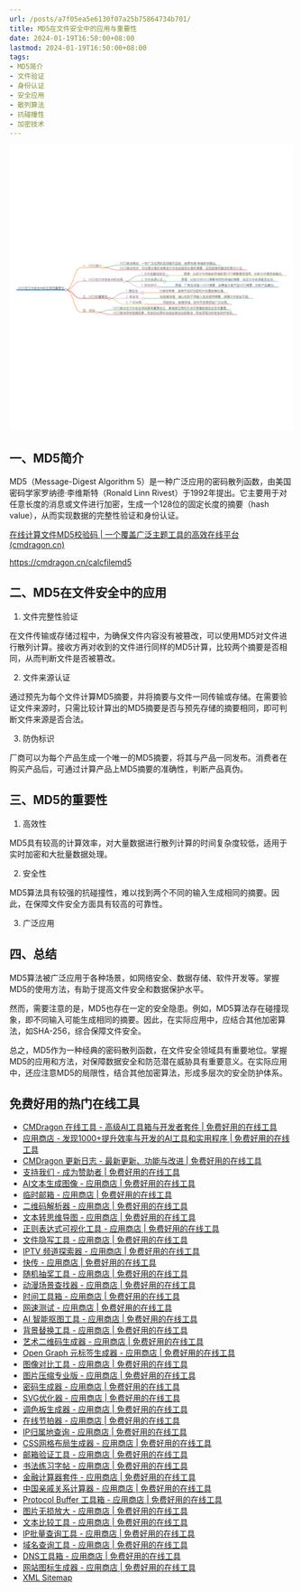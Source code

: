 ```yaml
---
url: /posts/a7f05ea5e6130f07a25b75864734b701/
title: MD5在文件安全中的应用与重要性
date: 2024-01-19T16:50:00+08:00
lastmod: 2024-01-19T16:50:00+08:00
tags:
- MD5简介
- 文件验证
- 身份认证
- 安全应用
- 散列算法
- 抗碰撞性
- 加密技术
---
```


<img src="/images/2024_02_03 16_31_34.png" title="2024_02_03 16_31_34.png" alt="2024_02_03 16_31_34.png"/>

## 一、MD5简介

MD5（Message-Digest Algorithm 5）是一种广泛应用的密码散列函数，由美国密码学家罗纳德·李维斯特（Ronald Linn Rivest）于1992年提出。它主要用于对任意长度的消息或文件进行加密，生成一个128位的固定长度的摘要（hash value），从而实现数据的完整性验证和身份认证。

[在线计算文件MD5校验码 | 一个覆盖广泛主题工具的高效在线平台(cmdragon.cn)](https://cmdragon.cn/calcfilemd5)

https://cmdragon.cn/calcfilemd5

## 二、MD5在文件安全中的应用

1. 文件完整性验证

在文件传输或存储过程中，为确保文件内容没有被篡改，可以使用MD5对文件进行散列计算。接收方再对收到的文件进行同样的MD5计算，比较两个摘要是否相同，从而判断文件是否被篡改。

2. 文件来源认证

通过预先为每个文件计算MD5摘要，并将摘要与文件一同传输或存储。在需要验证文件来源时，只需比较计算出的MD5摘要是否与预先存储的摘要相同，即可判断文件来源是否合法。

3. 防伪标识

厂商可以为每个产品生成一个唯一的MD5摘要，将其与产品一同发布。消费者在购买产品后，可通过计算产品上MD5摘要的准确性，判断产品真伪。

## 三、MD5的重要性

1. 高效性

MD5具有较高的计算效率，对大量数据进行散列计算的时间复杂度较低，适用于实时加密和大批量数据处理。

2. 安全性

MD5算法具有较强的抗碰撞性，难以找到两个不同的输入生成相同的摘要。因此，在保障文件安全方面具有较高的可靠性。

3. 广泛应用

## 四、总结

MD5算法被广泛应用于各种场景，如网络安全、数据存储、软件开发等。掌握MD5的使用方法，有助于提高文件安全和数据保护水平。

然而，需要注意的是，MD5也存在一定的安全隐患。例如，MD5算法存在碰撞现象，即不同输入可能生成相同的摘要。因此，在实际应用中，应结合其他加密算法，如SHA-256，综合保障文件安全。

总之，MD5作为一种经典的密码散列函数，在文件安全领域具有重要地位。掌握MD5的应用和方法，对保障数据安全和防范潜在威胁具有重要意义。在实际应用中，还应注意MD5的局限性，结合其他加密算法，形成多层次的安全防护体系。

## 免费好用的热门在线工具

- [CMDragon 在线工具 - 高级AI工具箱与开发者套件 | 免费好用的在线工具](https://tools.cmdragon.cn/zh)
- [应用商店 - 发现1000+提升效率与开发的AI工具和实用程序 | 免费好用的在线工具](https://tools.cmdragon.cn/zh/apps?category=trending)
- [CMDragon 更新日志 - 最新更新、功能与改进 | 免费好用的在线工具](https://tools.cmdragon.cn/zh/changelog)
- [支持我们 - 成为赞助者 | 免费好用的在线工具](https://tools.cmdragon.cn/zh/sponsor)
- [AI文本生成图像 - 应用商店 | 免费好用的在线工具](https://tools.cmdragon.cn/zh/apps/text-to-image-ai)
- [临时邮箱 - 应用商店 | 免费好用的在线工具](https://tools.cmdragon.cn/zh/apps/temp-email)
- [二维码解析器 - 应用商店 | 免费好用的在线工具](https://tools.cmdragon.cn/zh/apps/qrcode-parser)
- [文本转思维导图 - 应用商店 | 免费好用的在线工具](https://tools.cmdragon.cn/zh/apps/text-to-mindmap)
- [正则表达式可视化工具 - 应用商店 | 免费好用的在线工具](https://tools.cmdragon.cn/zh/apps/regex-visualizer)
- [文件隐写工具 - 应用商店 | 免费好用的在线工具](https://tools.cmdragon.cn/zh/apps/steganography-tool)
- [IPTV 频道探索器 - 应用商店 | 免费好用的在线工具](https://tools.cmdragon.cn/zh/apps/iptv-explorer)
- [快传 - 应用商店 | 免费好用的在线工具](https://tools.cmdragon.cn/zh/apps/snapdrop)
- [随机抽奖工具 - 应用商店 | 免费好用的在线工具](https://tools.cmdragon.cn/zh/apps/lucky-draw)
- [动漫场景查找器 - 应用商店 | 免费好用的在线工具](https://tools.cmdragon.cn/zh/apps/anime-scene-finder)
- [时间工具箱 - 应用商店 | 免费好用的在线工具](https://tools.cmdragon.cn/zh/apps/time-toolkit)
- [网速测试 - 应用商店 | 免费好用的在线工具](https://tools.cmdragon.cn/zh/apps/speed-test)
- [AI 智能抠图工具 - 应用商店 | 免费好用的在线工具](https://tools.cmdragon.cn/zh/apps/background-remover)
- [背景替换工具 - 应用商店 | 免费好用的在线工具](https://tools.cmdragon.cn/zh/apps/background-replacer)
- [艺术二维码生成器 - 应用商店 | 免费好用的在线工具](https://tools.cmdragon.cn/zh/apps/artistic-qrcode)
- [Open Graph 元标签生成器 - 应用商店 | 免费好用的在线工具](https://tools.cmdragon.cn/zh/apps/open-graph-generator)
- [图像对比工具 - 应用商店 | 免费好用的在线工具](https://tools.cmdragon.cn/zh/apps/image-comparison)
- [图片压缩专业版 - 应用商店 | 免费好用的在线工具](https://tools.cmdragon.cn/zh/apps/image-compressor)
- [密码生成器 - 应用商店 | 免费好用的在线工具](https://tools.cmdragon.cn/zh/apps/password-generator)
- [SVG优化器 - 应用商店 | 免费好用的在线工具](https://tools.cmdragon.cn/zh/apps/svg-optimizer)
- [调色板生成器 - 应用商店 | 免费好用的在线工具](https://tools.cmdragon.cn/zh/apps/color-palette)
- [在线节拍器 - 应用商店 | 免费好用的在线工具](https://tools.cmdragon.cn/zh/apps/online-metronome)
- [IP归属地查询 - 应用商店 | 免费好用的在线工具](https://tools.cmdragon.cn/zh/apps/ip-geolocation)
- [CSS网格布局生成器 - 应用商店 | 免费好用的在线工具](https://tools.cmdragon.cn/zh/apps/css-grid-layout)
- [邮箱验证工具 - 应用商店 | 免费好用的在线工具](https://tools.cmdragon.cn/zh/apps/email-validator)
- [书法练习字帖 - 应用商店 | 免费好用的在线工具](https://tools.cmdragon.cn/zh/apps/calligraphy-practice)
- [金融计算器套件 - 应用商店 | 免费好用的在线工具](https://tools.cmdragon.cn/zh/apps/finance-calculator-suite)
- [中国亲戚关系计算器 - 应用商店 | 免费好用的在线工具](https://tools.cmdragon.cn/zh/apps/chinese-kinship-calculator)
- [Protocol Buffer 工具箱 - 应用商店 | 免费好用的在线工具](https://tools.cmdragon.cn/zh/apps/protobuf-toolkit)
- [图片无损放大 - 应用商店 | 免费好用的在线工具](https://tools.cmdragon.cn/zh/apps/image-upscaler)
- [文本比较工具 - 应用商店 | 免费好用的在线工具](https://tools.cmdragon.cn/zh/apps/text-compare)
- [IP批量查询工具 - 应用商店 | 免费好用的在线工具](https://tools.cmdragon.cn/zh/apps/ip-batch-lookup)
- [域名查询工具 - 应用商店 | 免费好用的在线工具](https://tools.cmdragon.cn/zh/apps/domain-finder)
- [DNS工具箱 - 应用商店 | 免费好用的在线工具](https://tools.cmdragon.cn/zh/apps/dns-toolkit)
- [网站图标生成器 - 应用商店 | 免费好用的在线工具](https://tools.cmdragon.cn/zh/apps/favicon-generator)
- [XML Sitemap](https://tools.cmdragon.cn/sitemap_index.xml)
